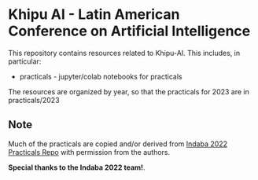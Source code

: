 # Khipu AI - Latin American Conference on Artificial Intelligence

This repository contains resources related to Khipu-AI. This includes, in particular:
* practicals - jupyter/colab notebooks for practicals

The resources are organized by year, so that the practicals for 2023 are in practicals/2023

## Note

Much of the practicals are copied and/or derived from [Indaba 2022 Practicals Repo](https://github.com/deep-learning-indaba/indaba-pracs-2022) with permission from the authors. 

**Special thanks to the Indaba 2022 team!**.
